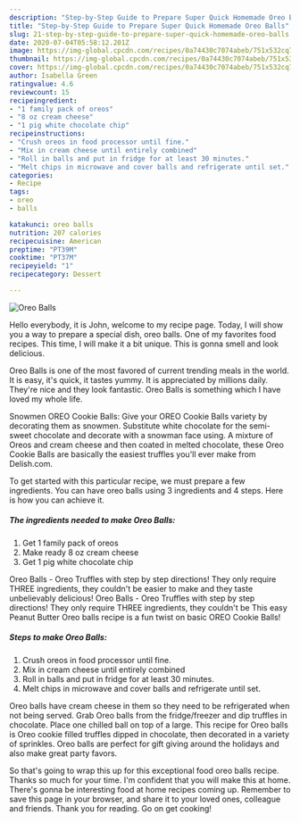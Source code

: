 ```yaml
---
description: "Step-by-Step Guide to Prepare Super Quick Homemade Oreo Balls"
title: "Step-by-Step Guide to Prepare Super Quick Homemade Oreo Balls"
slug: 21-step-by-step-guide-to-prepare-super-quick-homemade-oreo-balls
date: 2020-07-04T05:58:12.201Z
image: https://img-global.cpcdn.com/recipes/0a74430c7074abeb/751x532cq70/oreo-balls-recipe-main-photo.jpg
thumbnail: https://img-global.cpcdn.com/recipes/0a74430c7074abeb/751x532cq70/oreo-balls-recipe-main-photo.jpg
cover: https://img-global.cpcdn.com/recipes/0a74430c7074abeb/751x532cq70/oreo-balls-recipe-main-photo.jpg
author: Isabella Green
ratingvalue: 4.6
reviewcount: 15
recipeingredient:
- "1 family pack of oreos"
- "8 oz cream cheese"
- "1 pig white chocolate chip"
recipeinstructions:
- "Crush oreos in food processor until fine."
- "Mix in cream cheese until entirely combined"
- "Roll in balls and put in fridge for at least 30 minutes."
- "Melt chips in microwave and cover balls and refrigerate until set."
categories:
- Recipe
tags:
- oreo
- balls

katakunci: oreo balls 
nutrition: 207 calories
recipecuisine: American
preptime: "PT39M"
cooktime: "PT37M"
recipeyield: "1"
recipecategory: Dessert

---
```



![Oreo Balls](https://img-global.cpcdn.com/recipes/0a74430c7074abeb/751x532cq70/oreo-balls-recipe-main-photo.jpg)

Hello everybody, it is John, welcome to my recipe page. Today, I will show you a way to prepare a special dish, oreo balls. One of my favorites food recipes. This time, I will make it a bit unique. This is gonna smell and look delicious.

Oreo Balls is one of the most favored of current trending meals in the world. It is easy, it's quick, it tastes yummy. It is appreciated by millions daily. They're nice and they look fantastic. Oreo Balls is something which I have loved my whole life.

Snowmen OREO Cookie Balls: Give your OREO Cookie Balls variety by decorating them as snowmen. Substitute white chocolate for the semi-sweet chocolate and decorate with a snowman face using. A mixture of Oreos and cream cheese and then coated in melted chocolate, these Oreo Cookie Balls are basically the easiest truffles you&#39;ll ever make from Delish.com.


To get started with this particular recipe, we must prepare a few ingredients. You can have oreo balls using 3 ingredients and 4 steps. Here is how you can achieve it.

<!--inarticleads1-->

##### The ingredients needed to make Oreo Balls:

1. Get 1 family pack of oreos
1. Make ready 8 oz cream cheese
1. Get 1 pig white chocolate chip


Oreo Balls - Oreo Truffles with step by step directions! They only require THREE ingredients, they couldn&#39;t be easier to make and they taste unbelievably delicious! Oreo Balls - Oreo Truffles with step by step directions! They only require THREE ingredients, they couldn&#39;t be This easy Peanut Butter Oreo balls recipe is a fun twist on basic OREO Cookie Balls! 

<!--inarticleads2-->

##### Steps to make Oreo Balls:

1. Crush oreos in food processor until fine.
1. Mix in cream cheese until entirely combined
1. Roll in balls and put in fridge for at least 30 minutes.
1. Melt chips in microwave and cover balls and refrigerate until set.


Oreo balls have cream cheese in them so they need to be refrigerated when not being served. Grab Oreo balls from the fridge/freezer and dip truffles in chocolate. Place one chilled ball on top of a large. This recipe for Oreo balls is Oreo cookie filled truffles dipped in chocolate, then decorated in a variety of sprinkles. Oreo balls are perfect for gift giving around the holidays and also make great party favors. 

So that's going to wrap this up for this exceptional food oreo balls recipe. Thanks so much for your time. I'm confident that you will make this at home. There's gonna be interesting food at home recipes coming up. Remember to save this page in your browser, and share it to your loved ones, colleague and friends. Thank you for reading. Go on get cooking!
